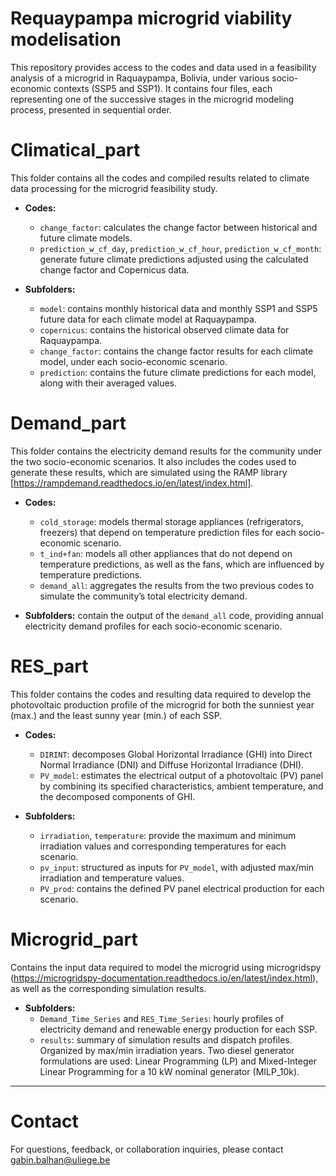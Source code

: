 # Requaypampa microgrid viability modelisation
This repository provides access to the codes and data used in a feasibility analysis of a microgrid in Raquaypampa, Bolivia, under various socio-economic contexts (SSP5 and SSP1). It contains four files, each representing one of the successive stages in the microgrid modeling process, presented in sequential order.

# Climatical_part
This folder contains all the codes and compiled results related to climate data processing for the microgrid feasibility study.

* **Codes:**
  - `change_factor`: calculates the change factor between historical and future climate models.
  - `prediction_w_cf_day`, `prediction_w_cf_hour`, `prediction_w_cf_month`: generate future climate predictions adjusted using the calculated change factor and Copernicus data.

* **Subfolders:**
  - `model`: contains monthly historical data and monthly SSP1 and SSP5 future data for each climate model at Raquaypampa.
  - `copernicus`: contains the historical observed climate data for Raquaypampa.
  - `change_factor`: contains the change factor results for each climate model, under each socio-economic scenario.
  - `prediction`: contains the future climate predictions for each model, along with their averaged values.

# Demand_part
This folder contains the electricity demand results for the community under the two socio-economic scenarios. It also includes the codes used to generate these results, which are simulated using the RAMP library [https://rampdemand.readthedocs.io/en/latest/index.html].

* **Codes:**
  - `cold_storage`: models thermal storage appliances (refrigerators, freezers) that depend on temperature prediction files for each socio-economic scenario.
  - `t_ind+fan`: models all other appliances that do not depend on temperature predictions, as well as the fans, which are influenced by temperature predictions.
  - `demand_all`: aggregates the results from the two previous codes to simulate the community’s total electricity demand.

* **Subfolders:** contain the output of the `demand_all` code, providing annual electricity demand profiles for each socio-economic scenario.

# RES_part
This folder contains the codes and resulting data required to develop the photovoltaic production profile of the microgrid for both the sunniest year (max.) and the least sunny year (min.) of each SSP.

* **Codes:**
  - `DIRINT`: decomposes Global Horizontal Irradiance (GHI) into Direct Normal Irradiance (DNI) and Diffuse Horizontal Irradiance (DHI).
  - `PV_model`: estimates the electrical output of a photovoltaic (PV) panel by combining its specified characteristics, ambient temperature, and the decomposed components of GHI.

* **Subfolders:**
  - `irradiation`, `temperature`: provide the maximum and minimum irradiation values and corresponding temperatures for each scenario.
  - `pv_input`: structured as inputs for `PV_model`, with adjusted max/min irradiation and temperature values.
  - `PV_prod`: contains the defined PV panel electrical production for each scenario.

# Microgrid_part
Contains the input data required to model the microgrid using microgridspy (https://microgridspy-documentation.readthedocs.io/en/latest/index.html), as well as the corresponding simulation results.


* **Subfolders:**
  - `Demand_Time_Series` and `RES_Time_Series`: hourly profiles of electricity demand and renewable energy production for each SSP.
  - `results`: summary of simulation results and dispatch profiles. Organized by max/min irradiation years. Two diesel generator formulations are used: Linear Programming (LP) and Mixed-Integer Linear Programming for a 10 kW nominal generator (MILP_10k).

---
# Contact

For questions, feedback, or collaboration inquiries, please contact gabin.balhan@uliege.be
